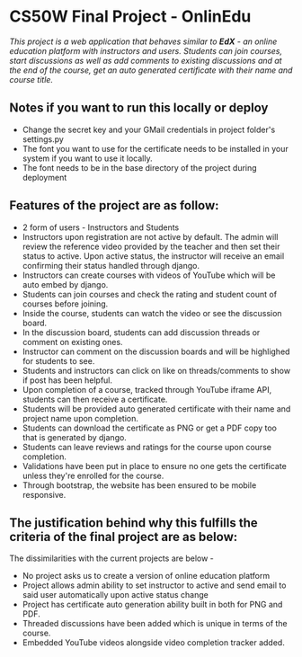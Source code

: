 # CS50W Final Project - OnlinEdu

*This project is a web application that behaves similar to **EdX** - an online education platform with instructors and users. Students can join courses, start discussions as well as add comments to existing discussions and at the end of the course, get an auto generated certificate with their name and course title.*

## Notes if you want to run this locally or deploy
* Change the secret key and your GMail credentials in project folder's settings.py
* The font you want to use for the certificate needs to be installed in your system if you want to use it locally.
* The font needs to be in the base directory of the project during deployment


## Features of the project are as follow:
* 2 form of users - Instructors and Students
* Instructors upon registration are not active by default. The admin will review the reference video provided by the teacher and then set their status to active. Upon active status, the instructor will receive an email confirming their status handled through django.
* Instructors can create courses with videos of YouTube which will be auto embed by django.
* Students can join courses and check the rating and student count of courses before joining.
* Inside the course, students can watch the video or see the discussion board.
* In the discussion board, students can add discussion threads or comment on existing ones.
* Instructor can comment on the discussion boards and will be highlighed for students to see.
* Students and instructors can click on like on threads/comments to show if post has been helpful.
* Upon completion of a course, tracked through YouTube iframe API, students can then receive a certificate.
* Students will be provided auto generated certificate with their name and project name upon completion.
* Students can download the certificate as PNG or get a PDF copy too that is generated by django.
* Students can leave reviews and ratings for the course upon course completion.
* Validations have been put in place to ensure no one gets the certificate unless they're enrolled for the course.
* Through bootstrap, the website has been ensured to be mobile responsive.

## The justification behind why this fulfills the criteria of the final project are as below:
The dissimilarities with the current projects are below - 
* No project asks us to create a version of online education platform
* Project allows admin ability to set instructor to active and send email to said user automatically upon active status change
* Project has certificate auto generation ability built in both for PNG and PDF.
* Threaded discussions have been added which is unique in terms of the course.
* Embedded YouTube videos alongside video completion tracker added.